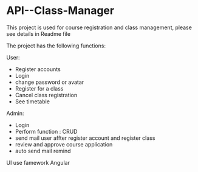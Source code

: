 # API--Class-Manager
This project is used for course registration and class management, please see details in Readme file

The project has the following functions:

User:
+ Register accounts
+ Login
+ change password or avatar
+ Register for a class
+ Cancel class registration
+ See timetable

Admin:
+ Login
+ Perform function : CRUD
+ send mail user affter register account and register class
+ review and approve course application
+ auto send mail remind

UI use famework Angular 